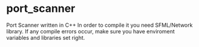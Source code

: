 # port_scanner
Port Scanner written in C++
In order to compile it you need SFML/Network library.
If any compile errors occur, make sure you have enviroment variables and libraries set right.

